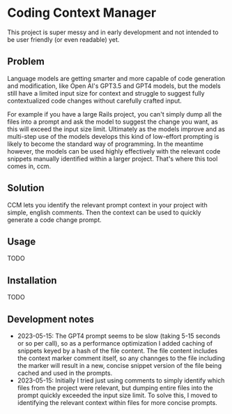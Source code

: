 # Coding Context Manager

This project is super messy and in early development and not intended to be user friendly (or even
readable) yet.

## Problem

Language models are getting smarter and more capable of code generation and modification, like Open
AI's GPT3.5 and GPT4 models, but the models still have a limited input size for context and
struggle to suggest fully contextualized code changes without carefully crafted input.

For example if you have a large Rails project, you can't simply dump all the files into a prompt and
ask the model to suggest the change you want, as this will exceed the input size limit. Ultimately
as the models improve and as multi-step use of the models develops this kind of low-effort prompting
is likely to become the standard way of programming. In the meantime however, the models can be used
highly effectively with the relevant code snippets manually identified within a larger project.
That's where this tool comes in, ccm.

## Solution

CCM lets you identify the relevant prompt context in your project with simple, english comments.
Then the context can be used to quickly generate a code change prompt.

## Usage

TODO

## Installation

TODO

## Development notes
- 2023-05-15: The GPT4 prompt seems to be slow (taking 5-15 seconds or so per call), so as a
  performance optimization I added caching of snippets keyed by a hash of the file content. The file
  content includes the context marker comment itself, so any channges to the file including the
  marker will result in a new, concise snippet version of the file being cached and used in the
  prompts.
- 2023-05-15: Initially I tried just using comments to simply identify which files from the project
  were relevant, but dumping entire files into the prompt quickly exceeded the input size limit. To
  solve this, I moved to identifying the relevant context within files for more concise prompts.
